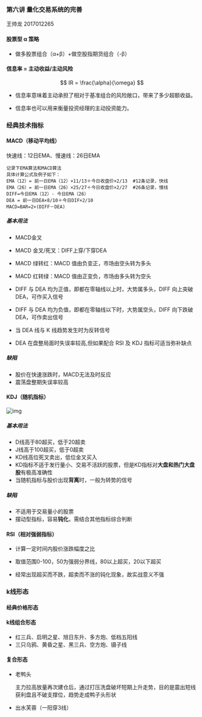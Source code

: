 ### 第六讲 量化交易系统的完善

王帅龙 2017012265

#### 股票型 α 策略

- 做多股票组合（α+β）+做空股指期货组合（-β）

#### 信息率 = 主动收益/主动风险

$$
IR = \frac{\alpha}{\omega}
$$

- 信息率意味着主动承担了相对于基准组合的风险敞口，带来了多少超额收益。

- 信息率也可以用来衡量投资经理的主动投资能力。



### 经典技术指标

#### MACD（移动平均线）

快速线：12日EMA、慢速线：26日EMA

```
记录下EMA算法和MACD算法
具体计算公式及例子如下： 
EMA（12）= 前一日EMA（12）×11/13＋今日收盘价×2/13  #12条记录，快线
EMA（26）= 前一日EMA（26）×25/27＋今日收盘价×2/27  #26条记录，慢线
DIFF=今日EMA（12）- 今日EMA（26）
DEA = 前一日DEA×8/10＋今日DIF×2/10 
MACD=BAR=2×(DIFF－DEA)
```

##### 基本用法

- MACD金叉

- MACD 金叉/死叉：DIFF上穿/下穿DEA

- MACD 绿转红：MACD 值由负变正，市场由空头转为多头

- MACD 红转绿：MACD 值由正变负，市场由多头转为空头

- DIFF 与 DEA 均为正值，即都在零轴线以上时，大势属多头，DIFF 向上突破 DEA，可作买入信号

- DIFF 与 DEA 均为负值，即都在零轴线以下时，大势属空头，DIFF 向下跌破 DEA，可作卖出信号
- 当 DEA 线与 K 线趋势发生时为反转信号
- DEA 在盘整局面时失误率较高,但如果配合 RSI 及 KDJ 指标可适当弥补缺点

##### 缺陷

- 股价在快速涨跌时，MACD无法及时反应
- 震荡盘整期失误率较高

#### KDJ（随机指标）

![img](https://img-blog.csdn.net/20180302204913386?watermark/2/text/aHR0cDovL2Jsb2cuY3Nkbi5uZXQvd2VpeGluXzQwNjI4Njg3/font/5a6L5L2T/fontsize/400/fill/I0JBQkFCMA==/dissolve/70)

##### 基本用法

- D线高于80超买，低于20超卖
- J线高于100超买，低于0超卖
- KD线高位死叉卖出，低位金叉买入
- KD指标不适于发行量小、交易不活跃的股票，但是KD指标对**大盘和热门大盘股**有极高准确性
- 当随机指标与股价出现**背离**时，一般为转势的信号

##### 缺陷

- 不适用于交易量小的股票
- 摆动型指标，容易**钝化**，需结合其他指标综合判断

#### RSI（相对强弱指标）

- 计算一定时间内股价涨跌幅度之比
- 取值范围0-100，50为强弱分界线，80以上超买，20以下超买

- 经常出现超买而不跌，超卖而不涨的钝化现象，故实战意义不强



### k线形态

#### 经典价格形态

#### k线组合形态

- 红三兵、启明之星、旭日东升、多方炮、低档五阳线
- 三只乌鸦、黄昏之星、黑三兵、空方炮、镊子线

#### 复合形态

- 老鸭头

  主力拉高放量再次建仓后，通过打压洗盘破坏短期上升走势，目的是震出短线获利盘且不破支撑位，趋势走成鸭子头形状

- 出水芙蓉（一阳穿3线）

